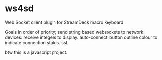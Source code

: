 # ws4sd
Web Socket client plugin for StreamDeck macro keyboard


Goals in order of priority;
send string based websockets to network devices.
receive integers to display.
auto-connect.
button outline colour to indicate connection status.
ssl.

btw this is a javascript project.
